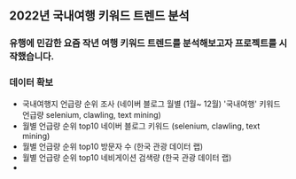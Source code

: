 ## 2022년 국내여행 키워드 트렌드 분석 

### 유행에 민감한 요즘 작년 여행 키워드 트렌드를 분석해보고자 프로젝트를 시작했습니다.

### 데이터 확보
- 국내여행지 언급량 순위 조사 (네이버 블로그 월별 (1월~ 12월) '국내여행' 키워드 언급량 selenium, clawling, text mining)
- 월별 언급량 순위 top10 네이버 블로그 키워드 (selenium, clawling, text mining)
- 월별 언급량 순위 top10 방문자 수 (한국 관광 데이터 랩)
- 월별 언급량 순위 top10 네비게이션 검색량 (한국 관광 데이터 랩)
- 
